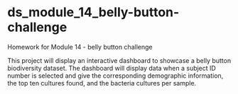 # ds_module_14_belly-button-challenge
Homework for Module 14 - belly button challenge

This project will display an interactive dashboard to showcase a belly button biodiversity dataset. The dashboard will display data when a subject ID number is selected and give the corresponding demographic information, the top ten cultures found, and the bacteria cultures per sample.